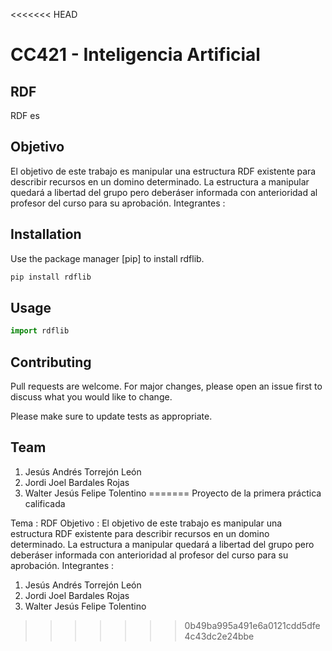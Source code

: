 <<<<<<< HEAD
# CC421 - Inteligencia Artificial

## RDF

RDF es

## Objetivo

El objetivo de este trabajo es manipular una estructura RDF existente para describir recursos en un domino determinado. La estructura a manipular quedará a libertad del grupo pero deberáser informada con anterioridad al profesor del curso para su aprobación. Integrantes :

## Installation

Use the package manager [pip] to install rdflib.

```bash
pip install rdflib
```

## Usage

```python
import rdflib

```

## Contributing
Pull requests are welcome. For major changes, please open an issue first to discuss what you would like to change.

Please make sure to update tests as appropriate.

## Team
1. Jesús Andrés Torrejón León
2. Jordi Joel Bardales Rojas
3. Walter Jesús Felipe Tolentino
=======
Proyecto de la primera práctica calificada

Tema : RDF
Objetivo : El objetivo de este trabajo es manipular una estructura RDF existente para describir recursos en un domino
determinado. La estructura a manipular quedará a libertad del grupo pero deberáser informada con
anterioridad al profesor del curso para su aprobación.
Integrantes :  
  1. Jesús Andrés Torrejón León 
  2. Jordi Joel Bardales Rojas 
  3. Walter Jesús Felipe Tolentino
>>>>>>> 0b49ba995a491e6a0121cdd5dfe4c43dc2e24bbe
